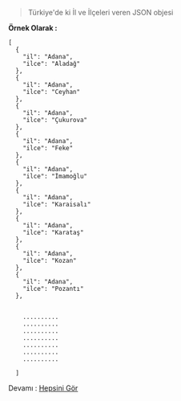> Türkiye'de ki İl ve İlçeleri veren JSON objesi

**Örnek Olarak :** 

    





	[
	  {
	    "il": "Adana",
	    "ilce": "Aladağ"
	  },
	  {
	    "il": "Adana",
	    "ilce": "Ceyhan"
	  },
	  {
	    "il": "Adana",
	    "ilce": "Çukurova"
	  },
	  {
	    "il": "Adana",
	    "ilce": "Feke"
	  },
	  {
	    "il": "Adana",
	    "ilce": "İmamoğlu"
	  },
	  {
	    "il": "Adana",
	    "ilce": "Karaisalı"
	  },
	  {
	    "il": "Adana",
	    "ilce": "Karataş"
	  },
	  {
	    "il": "Adana",
	    "ilce": "Kozan"
	  },
	  {
	    "il": "Adana",
	    "ilce": "Pozantı"
	  },

		
		..........
		..........
		..........
		..........
		..........
		..........
		..........

	  ]
  


Devamı  : [Hepsini Gör](https://github.com/FerhatCengz/Turkiye_il_ilce.json/blob/main/il_ilce.json)
